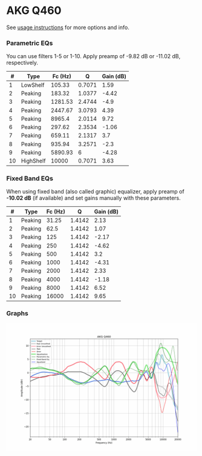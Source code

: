 # AKG Q460
See [usage instructions](https://github.com/jaakkopasanen/AutoEq#usage) for more options and info.

### Parametric EQs
You can use filters 1-5 or 1-10. Apply preamp of -9.82 dB or -11.02 dB, respectively.

|   # | Type      |   Fc (Hz) |      Q |   Gain (dB) |
|-----|-----------|-----------|--------|-------------|
|   1 | LowShelf  |    105.33 | 0.7071 |        1.59 |
|   2 | Peaking   |    183.32 | 1.0377 |       -4.42 |
|   3 | Peaking   |   1281.53 | 2.4744 |       -4.9  |
|   4 | Peaking   |   2447.67 | 3.0793 |        4.39 |
|   5 | Peaking   |   8965.4  | 2.0114 |        9.72 |
|   6 | Peaking   |    297.62 | 2.3534 |       -1.06 |
|   7 | Peaking   |    659.11 | 2.1317 |        3.7  |
|   8 | Peaking   |    935.94 | 3.2571 |       -2.3  |
|   9 | Peaking   |   5890.93 | 6      |       -4.28 |
|  10 | HighShelf |  10000    | 0.7071 |        3.63 |

### Fixed Band EQs
When using fixed band (also called graphic) equalizer, apply preamp of **-10.02 dB** (if available) and set gains manually with these parameters.

|   # | Type    |   Fc (Hz) |      Q |   Gain (dB) |
|-----|---------|-----------|--------|-------------|
|   1 | Peaking |     31.25 | 1.4142 |        2.13 |
|   2 | Peaking |     62.5  | 1.4142 |        1.07 |
|   3 | Peaking |    125    | 1.4142 |       -2.17 |
|   4 | Peaking |    250    | 1.4142 |       -4.62 |
|   5 | Peaking |    500    | 1.4142 |        3.2  |
|   6 | Peaking |   1000    | 1.4142 |       -4.31 |
|   7 | Peaking |   2000    | 1.4142 |        2.33 |
|   8 | Peaking |   4000    | 1.4142 |       -1.18 |
|   9 | Peaking |   8000    | 1.4142 |        6.52 |
|  10 | Peaking |  16000    | 1.4142 |        9.65 |

### Graphs
![](./AKG%20Q460.png)
